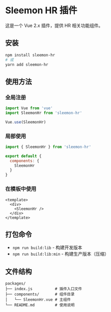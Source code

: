 # Sleemon HR 插件

这是一个 Vue 2.x 插件，提供 HR 相关功能组件。

## 安装

```bash
npm install sleemon-hr
# 或
yarn add sleemon-hr
```

## 使用方法

### 全局注册

```javascript
import Vue from 'vue'
import SleemonHr from 'sleemon-hr'

Vue.use(SleemonHr)
```

### 局部使用

```javascript
import { SleemonHr } from 'sleemon-hr'

export default {
  components: {
    SleemonHr
  }
}
```

### 在模板中使用

```vue
<template>
  <div>
    <SleemonHr />
  </div>
</template>
```

## 打包命令

- `npm run build:lib` - 构建开发版本
- `npm run build:lib:min` - 构建生产版本（压缩）

## 文件结构

```
packages/
├── index.js          # 插件入口文件
├── components/       # 组件目录
│   └── SleemonHr.vue # 主组件
└── README.md         # 使用说明
``` 